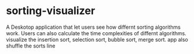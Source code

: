 # sorting-visualizer
A Deskotop application that let users see how differnt sorting algorithms work.
Users can also calculate the time complexities of differnt algorithms.
visualize the insertion sort, selection sort, bubble sort, merge sort.
app also shuffle the sorts line
